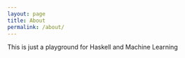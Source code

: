 ```yaml
---
layout: page
title: About
permalink: /about/
---
```


This is just a playground for Haskell and Machine Learning
